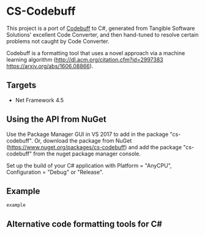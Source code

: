 # CS-Codebuff

This project is a port of [Codebuff](https://github.com/antlr/codebuff) to C#, generated from Tangible Software Solutions' excellent Code Converter, and then hand-tuned
to resolve certain problems not caught by Code Converter.

Codebuff is a formatting tool that uses a novel approach via a machine learning algorithm 
(http://dl.acm.org/citation.cfm?id=2997383 https://arxiv.org/abs/1606.08866).

## Targets

* Net Framework 4.5

## Using the API from NuGet

Use the Package Manager GUI in VS 2017 to add in the package "cs-codebuff". Or,
download the package from NuGet (https://www.nuget.org/packages/cs-codebuff) and
add the package "cs-codebuff" from the nuget package manager console.

Set up the build of your C# application with Platform = "AnyCPU", Configuration = "Debug" or "Release".

## Example

~~~~
example
~~~~

## Alternative code formatting tools for C#
